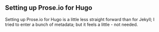 ## Setting up Prose.io for Hugo

Setting up Prose.io for Hugo is a little less straight forward than for Jekyll; I tried to enter a bunch of metadata; but it feels a little - not needed.
